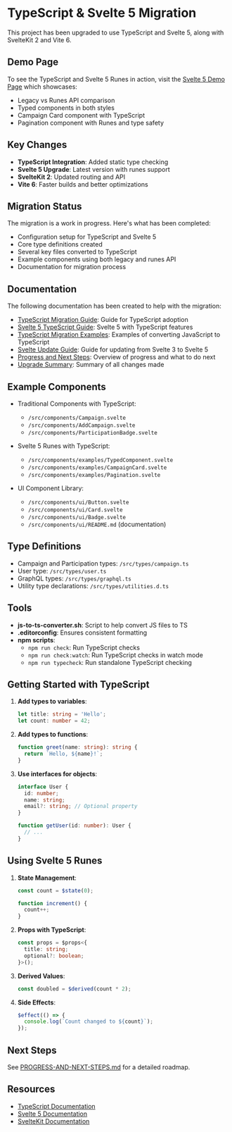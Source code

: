 # TypeScript & Svelte 5 Migration

This project has been upgraded to use TypeScript and Svelte 5, along with SvelteKit 2 and Vite 6.

## Demo Page

To see the TypeScript and Svelte 5 Runes in action, visit the [Svelte 5 Demo Page](/svelte5-demo) which showcases:

- Legacy vs Runes API comparison
- Typed components in both styles
- Campaign Card component with TypeScript
- Pagination component with Runes and type safety

## Key Changes

- **TypeScript Integration**: Added static type checking
- **Svelte 5 Upgrade**: Latest version with runes support
- **SvelteKit 2**: Updated routing and API
- **Vite 6**: Faster builds and better optimizations

## Migration Status

The migration is a work in progress. Here's what has been completed:

- Configuration setup for TypeScript and Svelte 5
- Core type definitions created
- Several key files converted to TypeScript
- Example components using both legacy and runes API
- Documentation for migration process

## Documentation

The following documentation has been created to help with the migration:

- [TypeScript Migration Guide](./TYPESCRIPT-MIGRATION-GUIDE.md): Guide for TypeScript adoption
- [Svelte 5 TypeScript Guide](./SVELTE5-TYPESCRIPT-GUIDE.md): Svelte 5 with TypeScript features
- [TypeScript Migration Examples](./TYPESCRIPT-MIGRATION-EXAMPLES.md): Examples of converting JavaScript to TypeScript
- [Svelte Update Guide](./SVELTE-UPDATE-GUIDE.md): Guide for updating from Svelte 3 to Svelte 5
- [Progress and Next Steps](./PROGRESS-AND-NEXT-STEPS.md): Overview of progress and what to do next
- [Upgrade Summary](./UPGRADE-SUMMARY.md): Summary of all changes made

## Example Components

- Traditional Components with TypeScript:
  - `/src/components/Campaign.svelte`
  - `/src/components/AddCampaign.svelte`
  - `/src/components/ParticipationBadge.svelte`

- Svelte 5 Runes with TypeScript:
  - `/src/components/examples/TypedComponent.svelte`
  - `/src/components/examples/CampaignCard.svelte`
  - `/src/components/examples/Pagination.svelte`
  
- UI Component Library:
  - `/src/components/ui/Button.svelte`
  - `/src/components/ui/Card.svelte`
  - `/src/components/ui/Badge.svelte`
  - `/src/components/ui/README.md` (documentation)

## Type Definitions

- Campaign and Participation types: `/src/types/campaign.ts`
- User type: `/src/types/user.ts`
- GraphQL types: `/src/types/graphql.ts`
- Utility type declarations: `/src/types/utilities.d.ts`

## Tools

- **js-to-ts-converter.sh**: Script to help convert JS files to TS
- **.editorconfig**: Ensures consistent formatting
- **npm scripts**:
  - `npm run check`: Run TypeScript checks
  - `npm run check:watch`: Run TypeScript checks in watch mode
  - `npm run typecheck`: Run standalone TypeScript checking

## Getting Started with TypeScript

1. **Add types to variables**:
   ```typescript
   let title: string = 'Hello';
   let count: number = 42;
   ```

2. **Add types to functions**:
   ```typescript
   function greet(name: string): string {
     return `Hello, ${name}!`;
   }
   ```

3. **Use interfaces for objects**:
   ```typescript
   interface User {
     id: number;
     name: string;
     email?: string; // Optional property
   }
   
   function getUser(id: number): User {
     // ...
   }
   ```

## Using Svelte 5 Runes

1. **State Management**:
   ```typescript
   const count = $state(0);
   
   function increment() {
     count++;
   }
   ```

2. **Props with TypeScript**:
   ```typescript
   const props = $props<{
     title: string;
     optional?: boolean;
   }>();
   ```

3. **Derived Values**:
   ```typescript
   const doubled = $derived(count * 2);
   ```

4. **Side Effects**:
   ```typescript
   $effect(() => {
     console.log(`Count changed to ${count}`);
   });
   ```

## Next Steps

See [PROGRESS-AND-NEXT-STEPS.md](./PROGRESS-AND-NEXT-STEPS.md) for a detailed roadmap.

## Resources

- [TypeScript Documentation](https://www.typescriptlang.org/docs/)
- [Svelte 5 Documentation](https://svelte-5-preview.vercel.app/docs/introduction)
- [SvelteKit Documentation](https://kit.svelte.dev/docs)